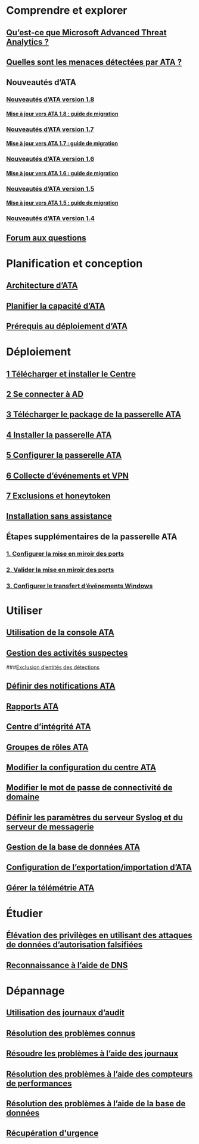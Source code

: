 # Comprendre et explorer
## [Qu’est-ce que Microsoft Advanced Threat Analytics ?](what-is-ata.md)
## [Quelles sont les menaces détectées par ATA ?](ata-threats.md)
## Nouveautés d’ATA
### [Nouveautés d’ATA version 1.8](whats-new-version-1.8.md)
#### [Mise à jour vers ATA 1.8 : guide de migration](ata-update-1.8-migration-guide.md)
### [Nouveautés d’ATA version 1.7](whats-new-version-1.7.md)
#### [Mise à jour vers ATA 1.7 : guide de migration](ata-update-1.7-migration-guide.md)
### [Nouveautés d’ATA version 1.6](whats-new-version-1.6.md)
#### [Mise à jour vers ATA 1.6 : guide de migration](ata-update-1.6-migration-guide.md)
### [Nouveautés d’ATA version 1.5](whats-new-version-1.5.md)
#### [Mise à jour vers ATA 1.5 : guide de migration](ata-update-1.5-migration-guide.md)
### [Nouveautés d’ATA version 1.4](whats-new-version-1.4.md)
## [Forum aux questions](ata-technical-faq.md)
# Planification et conception
## [Architecture d’ATA](ata-architecture.md)
## [Planifier la capacité d’ATA](ata-capacity-planning.md)
## [Prérequis au déploiement d’ATA](ata-prerequisites.md)
# Déploiement
## [1 Télécharger et installer le Centre](install-ata-step1.md)
## [2 Se connecter à AD](install-ata-step2.md)
## [3 Télécharger le package de la passerelle ATA](install-ata-step3.md)
## [4 Installer la passerelle ATA](install-ata-step4.md)
## [5 Configurer la passerelle ATA](install-ata-step5.md)
## [6 Collecte d’événements et VPN](install-ata-step6.md)
## [7 Exclusions et honeytoken](install-ata-step7.md)
## [Installation sans assistance](ata-silent-installation.md)
## Étapes supplémentaires de la passerelle ATA
### [1. Configurer la mise en miroir des ports](configure-port-mirroring.md)
### [2. Valider la mise en miroir des ports](validate-port-mirroring.md)
### [3. Configurer le transfert d’événements Windows](configure-event-collection.md)
# Utiliser
## [Utilisation de la console ATA](working-with-ata-console.md)
## [Gestion des activités suspectes](working-with-suspicious-activities.md)
###[Exclusion d’entités des détections](excluding-entities-from-detections.md)
## [Définir des notifications ATA](setting-ata-alerts.md)
## [Rapports ATA](reports.md)
## [Centre d’intégrité ATA](ata-health-center.md)
## [Groupes de rôles ATA](ata-role-groups.md)
## [Modifier la configuration du centre ATA](modifying-ata-center-configuration.md)
## [Modifier le mot de passe de connectivité de domaine](modifying-ata-config-dcpassword.md)
## [Définir les paramètres du serveur Syslog et du serveur de messagerie](setting-syslog-email-server-settings.md)
## [Gestion de la base de données ATA](ata-database-management.md)
## [Configuration de l’exportation/importation d’ATA](ata-configuration-file.md)
## [Gérer la télémétrie ATA](manage-telemetry-settings.md)
# Étudier
## [Élévation des privilèges en utilisant des attaques de données d’autorisation falsifiées](use-case-forged-pac.md)
## [Reconnaissance à l’aide de DNS](use-case-dns.md)
# Dépannage
## [Utilisation des journaux d’audit](troubleshoot-audit.md)
## [Résolution des problèmes connus](troubleshooting-ata-known-errors.md)
## [Résoudre les problèmes à l’aide des journaux](troubleshooting-ata-using-logs.md)
## [Résolution des problèmes à l’aide des compteurs de performances](troubleshooting-ata-using-perf-counters.md)
## [Résolution des problèmes à l’aide de la base de données](troubleshooting-ata-using-ata-database.md)
## [Récupération d'urgence](disaster-recovery.md)
